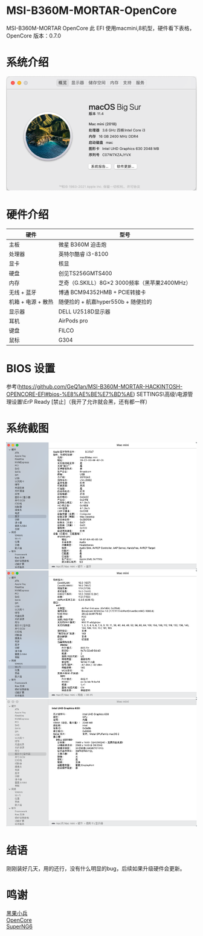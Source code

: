 # MSI-B360M-MORTAR-OpenCore
MSI-B360M-MORTAR OpenCore
此 EFI 使用macmini,8机型，硬件看下表格，OpenCore 版本：0.7.0
# 系统介绍
![RUNOOB 系统](https://github.com/monsteree/MSI-B360M-MORTAR-OpenCore/blob/main/images/%E6%88%AA%E5%B1%8F2021-07-03%20%E4%B8%8B%E5%8D%8811.51.39.png)
# 硬件介绍
|  硬件   | 型号  |
|  ----  | ----  |
| 主板  | 微星 B360M 迫击炮 |
| 处理器  | 英特尔酷睿 i3-8100 |
| 显卡  | 核显 |
| 硬盘  | 创见TS256GMTS400 |
| 内存  | 芝奇（G.SKILL）8G×2 3000频率（黑苹果2400MHz） |
| 无线 + 蓝牙  | 博通 BCM94352HMB + PCIE转接卡|
| 机箱 + 电源 + 散热	  | 随便捡的 + 航嘉hyper550b + 随便捡的 |
| 显示器		  | DELL U2518D显示器 |
| 耳机	  | AirPods pro|
| 键盘	  | FILCO |
| 鼠标	  | G304 |

# BIOS 设置
参考(https://github.com/GeQ1an/MSI-B360M-MORTAR-HACKINTOSH-OPENCORE-EFI#bios-%E8%AE%BE%E7%BD%AE)
SETTINGS\高级\电源管理设置\ErP Ready [禁止]（我开了允许就会黑，还有都一样）
# 系统截图
![RUNOOB 系统](https://github.com/monsteree/MSI-B360M-MORTAR-OpenCore/blob/main/images/%E6%88%AA%E5%B1%8F2021-07-04%20%E4%B8%8A%E5%8D%8812.24.14.png)
![RUNOOB 系统](https://github.com/monsteree/MSI-B360M-MORTAR-OpenCore/blob/main/images/%E6%88%AA%E5%B1%8F2021-07-04%20%E4%B8%8A%E5%8D%8812.24.33.png)
![RUNOOB 系统](https://github.com/monsteree/MSI-B360M-MORTAR-OpenCore/blob/main/images/%E6%88%AA%E5%B1%8F2021-07-04%20%E4%B8%8A%E5%8D%8812.25.41.png)
# 结语
刚刚装好几天，用的还行，没有什么明显的bug，后续如果升级硬件会更新。
# 鸣谢
[黑果小兵](https://blog.daliansky.net/)  
[OpenCore](https://dortania.github.io/OpenCore-Install-Guide/)  
[SuperNG6](https://github.com/SuperNG6/MSI-B360-Big-Sur-EFI/blob/master/README.md)
